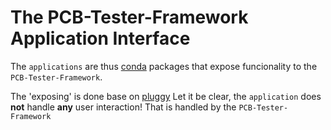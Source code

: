 # The PCB-Tester-Framework Application Interface

The `applications` are thus [conda]() packages that expose funcionality to the `PCB-Tester-Framework`.

The 'exposing' is done base on [pluggy](https://github.com/pytest-dev/pluggy)
Let it be clear, the `application` does **not** handle **any** user interaction! That is handled by the `PCB-Tester-Framework`

